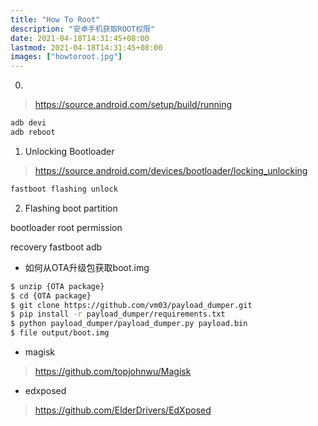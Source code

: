 ```yaml
---
title: "How To Root"
description: "安卓手机获取ROOT权限"
date: 2021-04-18T14:31:45+08:00
lastmod: 2021-04-18T14:31:45+08:00
images: ["howtoroot.jpg"]
---
```


0.
> https://source.android.com/setup/build/running
```bash
adb devi
adb reboot
```

1. Unlocking Bootloader
> https://source.android.com/devices/bootloader/locking_unlocking
```bash
fastboot flashing unlock
```

2. Flashing boot partition

bootloader
root permission

recovery
fastboot
adb


- 如何从OTA升级包获取boot.img
```bash
$ unzip {OTA package}
$ cd {OTA package}
$ git clone https://github.com/vm03/payload_dumper.git
$ pip install -r payload_dumper/requirements.txt
$ python payload_dumper/payload_dumper.py payload.bin
$ file output/boot.img
```

- magisk
> https://github.com/topjohnwu/Magisk
- edxposed
> https://github.com/ElderDrivers/EdXposed
